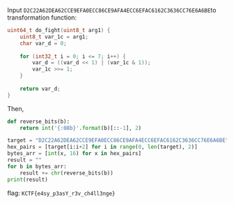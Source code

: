 Input `D2C22A62DEA62CCE9EFA0ECC86CE9AFA4ECC6EFAC6162C3636CC76E6A6BE`to transformation function:
```c
uint64_t do_fight(uint8_t arg1) {
    uint8_t var_1c = arg1;
    char var_d = 0;
    
    for (int32_t i = 0; i <= 7; i++) {
        var_d = ((var_d << 1) | (var_1c & 1));
        var_1c >>= 1;
    }
    
    return var_d;
}
```

Then,
```python
def reverse_bits(b):
    return int('{:08b}'.format(b)[::-1], 2)

target = "D2C22A62DEA62CCE9EFA0ECC86CE9AFA4ECC6EFAC6162C3636CC76E6A6BE"
hex_pairs = [target[i:i+2] for i in range(0, len(target), 2)]
bytes_arr = [int(x, 16) for x in hex_pairs]
result = ""
for b in bytes_arr:
    result += chr(reverse_bits(b))
print(result)
```

flag: `KCTF{e4sy_p3asY_r3v_ch4ll3nge}`